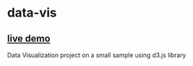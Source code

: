 # data-vis
## [live demo](http://hanakamer.github.io/data-vis/build/)
 Data Visualization project on a small sample using d3.js library
